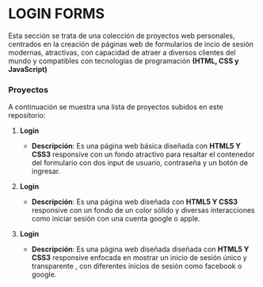 # LOGIN FORMS

Esta sección se trata de una colección de proyectos web personales, centrados en la creación de páginas web de formularios de incio de sesión modernas, atractivas, con capacidad de atraer a diversos clientes del mundo y
compatibles con tecnologías de programación **(HTML, CSS y JavaScript)**

### Proyectos

A continuación se muestra una lista de proyectos subidos en este repositorio:

1. **Login**

   - **Descripción**: Es una página web básica diseñada con **HTML5 Y CSS3** responsive con un fondo atractivo para resaltar el contenedor del formulario con dos input de usuario, contraseña y un botón de ingresar.

2. **Login**

   - **Descripción**: Es una página web diseñada con **HTML5 Y CSS3** responsive con un fondo de un color sólido y diversas interacciones como iniciar sesión con una cuenta google o apple.

3. **Login**

   - **Descripción**: Es una página web diseñada diseñada con **HTML5 Y CSS3** responsive enfocada en mostrar un inicio de sesión único y transparente , con diferentes inicios de sesión como facebook o google.
